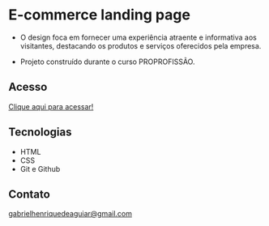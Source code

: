# E-commerce landing page 
 
 - O design foca em fornecer uma experiência atraente e informativa aos visitantes, destacando os produtos e serviços oferecidos pela empresa.

 - Projeto construído durante o curso PROPROFISSÃO.

## Acesso

 [Clique aqui para acessar!](https://gabrielaguiar1573.github.io/E-commerce-landing-page/)

## Tecnologias

- HTML
- CSS
- Git e Github

## Contato

gabrielhenriquedeaguiar@gmail.com
